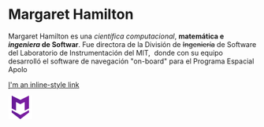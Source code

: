 # Margaret Hamilton
Margaret Hamilton es una _científica computacional_, **matemática e _ingeniera_ de Softwar**. Fue directora de la División de ~~Ingeniería~~ de Software del Laboratorio de Instrumentación del MIT, ​ donde con su equipo desarrolló el software de navegación "on-board" para el Programa Espacial Apolo

̣[I'm an inline-style link](https://www.google.com)


![alt text](https://github.com/adam-p/markdown-here/raw/master/src/common/images/icon48.png "Logo Title Text 1")
